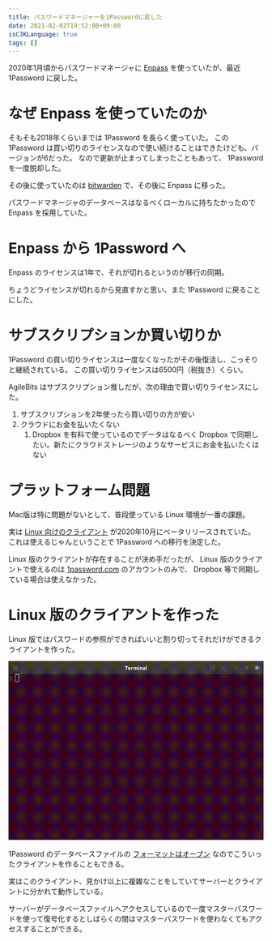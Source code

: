 ```yaml
---
title: パスワードマネージャーを1Passwordに戻した
date: 2021-02-02T19:52:00+09:00
isCJKLanguage: true
tags: []
---
```


2020年1月頃からパスワードマネージャに [Enpass](https://www.enpass.io) を使っていたが、最近 1Password に戻した。

# なぜ Enpass を使っていたのか

そもそも2018年くらいまでは 1Password を長らく使っていた。
この 1Password は買い切りのライセンスなので使い続けることはできたけども、バージョンが6だった。
なので更新が止まってしまったこともあって、 1Password を一度脱却した。

その後に使っていたのは [bitwarden](https://bitwarden.com) で、その後に Enpass に移った。

パスワードマネージャのデータベースはなるべくローカルに持ちたかったので Enpass を採用していた。

# Enpass から 1Password へ

Enpass のライセンスは1年で、それが切れるというのが移行の同期。

ちょうどライセンスが切れるから見直すかと思い、また 1Password に戻ることにした。

# サブスクリプションか買い切りか

1Password の買い切りライセンスは一度なくなったがその後復活し、こっそりと継続されている。
この買い切りライセンスは6500円（税抜き）くらい。

AgileBits はサブスクリプション推しだが、次の理由で買い切りライセンスにした。

1. サブスクリプションを2年使ったら買い切りの方が安い
2. クラウドにお金を払いたくない
    1. Dropbox を有料で使っているのでデータはなるべく Dropbox で同期したい。新たにクラウドストレージのようなサービスにお金を払いたくはない

# プラットフォーム問題

Mac版は特に問題がないとして、普段使っている Linux 環境が一番の課題。

実は [Linux 向けのクライアント](https://blog.1password.com/1password-for-linux-beta-is-now-open/) が2020年10月にベータリリースされていた。
これは使えるじゃんということで 1Password への移行を決定した。

Linux 版のクライアントが存在することが決め手だったが、 Linux 版のクライアントで使えるのは [1password.com](http://1password.com) のアカウントのみで、 Dropbox 等で同期している場合は使えなかった。

# Linux 版のクライアントを作った

Linux 版ではパスワードの参照ができればいいと割り切ってそれだけができるクライアントを作った。

![](output-7899afd3-8776-4885-9fbc-9887a5f99fad.gif)

1Password のデータベースファイルの [フォーマットはオープン](https://support.1password.com/opvault-design/) なのでこういったクライアントを作ることもできる。

実はこのクライアント、見かけ以上に複雑なことをしていてサーバーとクライアントに分かれて動作している。

サーバーがデータベースファイルへアクセスしているので一度マスターパスワードを使って復号化するとしばらくの間はマスターパスワードを使わなくてもアクセスすることができる。
